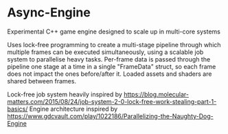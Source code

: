 # Async-Engine
Experimental C++ game engine designed to scale up in multi-core systems

Uses lock-free programming to create a multi-stage pipeline through which multiple frames can be executed simultaneously, using a scalable job system to parallelise heavy tasks.
Per-frame data is passed through the pipeline one stage at a time in a single "FrameData" struct, so each frame does not impact the ones before/after it.
Loaded assets and shaders are shared between frames.

Lock-free job system heavily inspired by https://blog.molecular-matters.com/2015/08/24/job-system-2-0-lock-free-work-stealing-part-1-basics/
Engine architecture inspired by https://www.gdcvault.com/play/1022186/Parallelizing-the-Naughty-Dog-Engine
